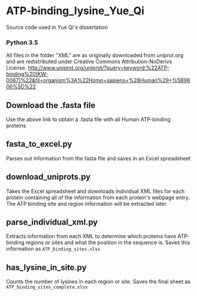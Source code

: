 # ATP-binding_lysine_Yue_Qi
Source code used in Yue Qi's dissertation

### Python 3.5

All files in the folder "XML" are as originally downloaded from uniprot.org and are redistributed under Creative Commons Attribution-NoDerivs License. http://www.uniprot.org/uniprot/?query=keyword:%22ATP-binding%20[KW-0067]%22&fil=organism%3A%22Homo+sapiens+%28Human%29+%5B9606%5D%22

## Download the .fasta file
Use the above link to obtain a .fasta file with all Human ATP-binding proteins

## fasta_to_excel.py
Parses out information from the fasta file and saves in an Excel spreadsheet

## download_uniprots.py
Takes the Excel spreadsheet and downloads individual XML files for each protein containing all of the information from each protein's webpage entry. The ATP binding site and region information will be extracted later.

## parse_individual_xml.py
Extracts information from each XML to determine which proteins have ATP-binding regions or sites and what the position in the sequence is.
Saves this information as `ATP_binding_sites.xlsx`

## has_lysine_in_site.py
Counts the number of lysines in each region or site.
Saves the final sheet as `ATP_binding_sites_complete.xlsx`
